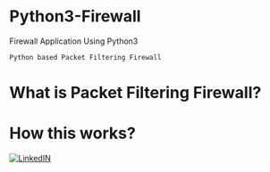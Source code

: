 # Python3-Firewall
Firewall Application Using Python3
    
    Python based Packet Filtering Firewall
    
# What is Packet Filtering Firewall?


# How this works?


[![LinkedIN](https://img.shields.io/badge/LinkedIn-0077B5?style=for-the-badge&logo=linkedin&logoColor=white)](https://www.linkedin.com/in/jadhusan24/)

